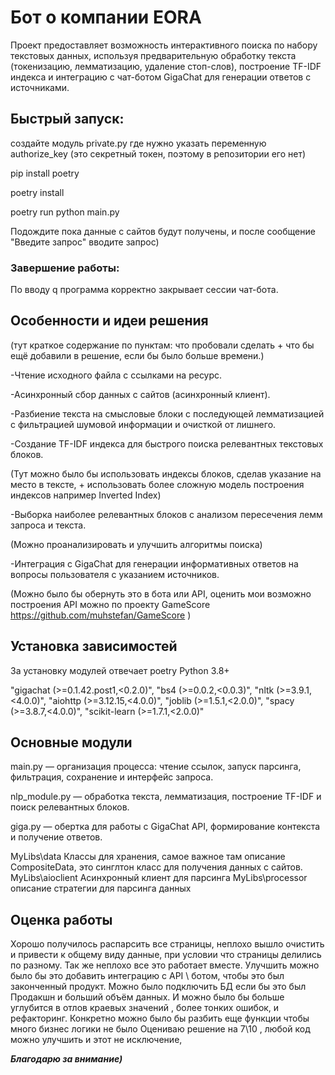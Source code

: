 # Бот о компании EORA
Проект предоставляет возможность интерактивного поиска по набору текстовых данных, используя предварительную обработку текста (токенизацию, лемматизацию, удаление стоп-слов), построение TF-IDF индекса и интеграцию с чат-ботом GigaChat для генерации ответов с источниками.

## Быстрый запуск:
создайте модуль private.py где нужно указать переменную authorize_key (это секретный токен, поэтому в репозитории его нет)

pip install poetry

poetry install

poetry run python main.py


Подождите пока данные с сайтов будут получены, и после сообщение "Введите запрос" вводите запрос)

### Завершение работы:
По вводу q программа корректно закрывает сессии чат-бота.

## Особенности и идеи решения 
(тут краткое содержание по пунктам: что пробовали сделать  + что бы ещё добавили в решение, если бы было больше времени.)

-Чтение исходного файла с ссылками на ресурс.

-Асинхронный сбор данных с сайтов (асинхронный клиент).

-Разбиение текста на смысловые блоки с последующей лемматизацией с фильтрацией шумовой информации и очисткой от лишнего.

-Создание TF-IDF индекса для быстрого поиска релевантных текстовых блоков.

(Тут можно было бы использовать индексы блоков, сделав указание на место в тексте, + использовать более сложную модель построения индексов например Inverted Index)

-Выборка наиболее релевантных блоков с анализом пересечения лемм запроса и текста.

(Можно проанализировать и улучшить алгоритмы поиска)

-Интеграция с GigaChat для генерации информативных ответов на вопросы пользователя с указанием источников.

(Можно было бы обернуть это в бота или API, оценить мои возможно построения API можно по проекту GameScore
https://github.com/muhstefan/GameScore )


## Установка зависимостей
За установку модулей отвечает poetry
Python 3.8+

"gigachat (>=0.1.42.post1,<0.2.0)",
"bs4 (>=0.0.2,<0.0.3)",
"nltk (>=3.9.1,<4.0.0)",
"aiohttp (>=3.12.15,<4.0.0)",
"joblib (>=1.5.1,<2.0.0)",
"spacy (>=3.8.7,<4.0.0)",
"scikit-learn (>=1.7.1,<2.0.0)"


## Основные модули
main.py — организация процесса: чтение ссылок, запуск парсинга, фильтрация, сохранение и интерфейс запроса.

nlp_module.py — обработка текста, лемматизация, построение TF-IDF и поиск релевантных блоков.

giga.py — обертка для работы с GigaChat API, формирование контекста и получение ответов.

MyLibs\data Классы для хранения, самое важное там описание CompositeData, это синглтон класс для получения данных с сайтов.
MyLibs\aioclient Асинхронный клиент для парсинга
MyLibs\processor описание стратегии для парсинга данных


## Оценка работы
Хорошо получилось распарсить все страницы, неплохо вышло очистить и привести к общему виду данные, при условии что страницы делились по разному. Так же неплохо все это работает вместе.
Улучшить можно было бы это добавить интеграцию с API \ ботом, чтобы это был законченный продукт. Можно было подключить БД если бы это был Продакшн и больший объём данных. И можно было бы больше углубится в отлов краевых значений , более тонких ошибок, и рефакторинг. Конкретно можно было бы разбить еще функции чтобы много бизнес логики не было
Оцениваю решение на 7\10 , любой код можно улучшить и этот не исключение,

***Благодарю за внимание)***
